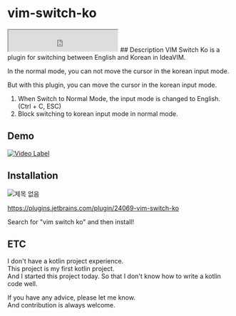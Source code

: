 # vim-switch-ko
<iframe width="245px" height="48px" src="https://plugins.jetbrains.com/embeddable/install/24069"></iframe>
## Description
<!-- Plugin description -->
VIM Switch Ko is a plugin for switching between English and Korean in IdeaVIM.

In the normal mode, you can not move the cursor in the korean input mode.

But with this plugin, you can move the cursor in the korean input mode.

1. When Switch to Normal Mode, the input mode is changed to English. (Ctrl + C, ESC)
2. Block switching to korean input mode in normal mode.
<!-- Plugin description end -->
## Demo

[![Video Label](http://img.youtube.com/vi/xYpHaewa1FU/0.jpg)](https://youtu.be/xYpHaewa1FU)


## Installation

![제목 없음](https://github.com/owjs3901/vim-switch-ko/assets/12480623/2aefaf04-7f75-47d2-8012-46dbead12b23)

https://plugins.jetbrains.com/plugin/24069-vim-switch-ko

Search for "vim switch ko" and then install!


## ETC

I don't have a kotlin project experience.  
This project is my first kotlin project.  
And I started this project today. So that I don't know how to write a kotlin code well.  

If you have any advice, please let me know.  
And contribution is always welcome.






